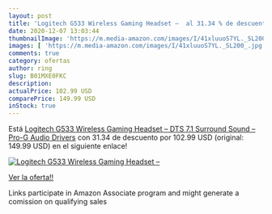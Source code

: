 ```yaml
---
layout: post
title: 'Logitech G533 Wireless Gaming Headset –  al 31.34 % de descuento'
date: 2020-12-07 13:03:44
thumbnailImage: 'https://m.media-amazon.com/images/I/41xluuoS7YL._SL200_.jpg'
images: [ 'https://m.media-amazon.com/images/I/41xluuoS7YL._SL200_.jpg' ]
comments: true
category: ofertas
author: ring
slug: B01MXE0FKC
description:
actualPrice: 102.99 USD
comparePrice: 149.99 USD
inStock: true
---
```


Está [Logitech G533 Wireless Gaming Headset – DTS 7.1 Surround Sound – Pro-G Audio Drivers](https://www.amazon.com/dp/B01MXE0FKC/?tag=tolees-20) con 31.34 de descuento por 102.99 USD (original: 149.99 USD) en el siguiente enlace!

[![Logitech G533 Wireless Gaming Headset – ](https://m.media-amazon.com/images/I/41xluuoS7YL._SL200_.jpg)](https://www.amazon.com/dp/B01MXE0FKC/?tag=tolees-20)

[Ver la oferta!!](https://www.amazon.com/dp/B01MXE0FKC/?tag=tolees-20)

Links participate in Amazon Associate program and might generate a comission on qualifying sales


